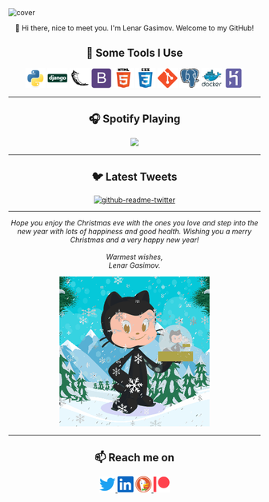 <img src="https://user-images.githubusercontent.com/49686277/109705521-4e6b1300-7bb1-11eb-8380-48681240721a.png" alt="cover" />

<p align="center">👋 Hi there, nice to meet you. I'm Lenar Gasimov. Welcome to my GitHub!</p>



<div align="center">
	<h2>🚀 Some Tools I Use</h2>
	<img src="https://raw.githubusercontent.com/devicons/devicon/master/icons/python/python-original.svg" alt="python" width="40" height="40" />
	<img src="https://raw.githubusercontent.com/devicons/devicon/master/icons/django/django-original.svg" alt="django" width="40" height="40" />
	<img src="https://raw.githubusercontent.com/devicons/devicon/master/icons/flask/flask-original.svg" alt="flask" width="40" height="40" />
	<img src="https://raw.githubusercontent.com/devicons/devicon/master/icons/bootstrap/bootstrap-plain.svg" alt="bootstrap" width="40" height="40" />
	<img src="https://raw.githubusercontent.com/devicons/devicon/master/icons/html5/html5-original-wordmark.svg" alt="html" width="40" height="40" />
	<img src="https://raw.githubusercontent.com/devicons/devicon/master/icons/css3/css3-original-wordmark.svg" alt="css3" width="40" height="40" />
	<img src="https://raw.githubusercontent.com/devicons/devicon/master/icons/git/git-original.svg" alt="git" width="40" height="40" />
	<img src="https://raw.githubusercontent.com/devicons/devicon/master/icons/postgresql/postgresql-original.svg" alt="postgresql" width="40" height="40" />
	<img src="https://raw.githubusercontent.com/devicons/devicon/master/icons/docker/docker-original-wordmark.svg" alt="docker" width="40" height="40" />
	<img src="https://raw.githubusercontent.com/devicons/devicon/master/icons/heroku/heroku-plain.svg" alt="heroku" width="40" height="40" />
<!-- 	<img src="https://raw.githubusercontent.com/devicons/devicon/master/icons/travis/travis-plain.svg" alt="travis" width="40" height="40" /> -->
</div>

<hr>


<div align='center'>
	<h2>🎧 Spotify Playing</h2>
	<img src="https://spotify-recently-played-readme.vercel.app/api?user=lyc5820s2tgyaacnm646qlk8h" />   
</div>

<hr>


<div align='center'>
	<h2>🐦 Latest Tweets</h2>
	<p><a href="https://www.twitter.com/lenargasimov"><img src="https://github-readme-twitter-gazf.vercel.app/api?id=lenargasimov&amp;layout=wide" alt="github-readme-twitter"></a></p>
</div>	

<hr>


<div align="center">
	<p><i>Hope you enjoy the Christmas eve with the ones you love and step into the new year with lots of happiness and good health. Wishing you a merry Christmas and a very happy new year! <br>
		<br>
		Warmest wishes, <br>
		Lenar Gasimov.</i></p>
	<img src="winter.gif"/>
</div>

<hr>


<div align='center'>
	<h2>📫 Reach me on</h2>
	<a href="https://twitter.com/lenargasimov" target="_blank">
	    <img src="twitter.svg" height="32" width="32"/>   
	</a>
	<a href="https://www.linkedin.com/in/lenargasimov/" target="_blank">
	    <img src="linkedin.svg" alt="Twitter" height="32" width="32"></a>
	</a>
	<a href="mailto:lenargasimov@duck.com" target="_blank">
	    <img src="duckduckgo.svg" height="32" width="32"/>   
	</a>
	<a href="https://www.patreon.com/user?u=65494239" target="_blank">
	    <img src="patreon.svg" height="32" width="32"/>   
	</a>
</div>
